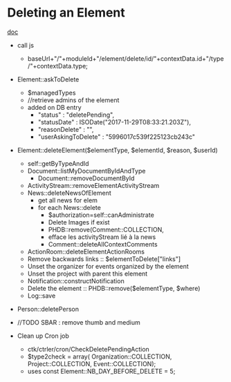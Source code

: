 # Deleting an Element 

[doc](https://docs.google.com/presentation/d/1obBMnxSqsLo8Ij7GjaxyxF_zvZgYGAptfgT6MQxghME/edit#slide=id.g1a46cf7eb5_0_33)


- call js 
    - baseUrl+"/"+moduleId+"/element/delete/id/"+contextData.id+"/type/"+contextData.type;

- Element::askToDelete
    + $managedTypes
    + //retrieve admins of the element 
    + added on DB entry 
        * "status" : "deletePending",
        * "statusDate" : ISODate("2017-11-29T08:33:21.203Z"),
        * "reasonDelete" : "",
        * "userAskingToDelete" : "5996017c539f225123cb243c"

- Element::deleteElement($elementType, $elementId, $reason, $userId) 
    - self::getByTypeAndId
    - Document::listMyDocumentByIdAndType
        + Document::removeDocumentById
    - ActivityStream::removeElementActivityStream
    - News::deleteNewsOfElement
        + get all news for elem
        + for each News::delete
            * $authorization=self::canAdministrate
            * Delete Images if exist
            * PHDB::remove(Comment::COLLECTION,
            * efface les activityStream lié à la news
            * Comment::deleteAllContextComments
    - ActionRoom::deleteElementActionRooms
    - Remove backwards links :: $elementToDelete["links"]
    - Unset the organizer for events organized by the element
    - Unset the project with parent this element
    - Notification::constructNotification
    - Delete the element :: PHDB::remove($elementType, $where) 
    - Log::save

- Person::deletePerson 
-   //TODO SBAR : remove thumb and medium

- Clean up Cron job     
    + ctk/ctrler/cron/CheckDeletePendingAction
    + $type2check = array(
            Organization::COLLECTION, 
            Project::COLLECTION, 
            Event::COLLECTION);
    + uses const Element::NB_DAY_BEFORE_DELETE = 5;
